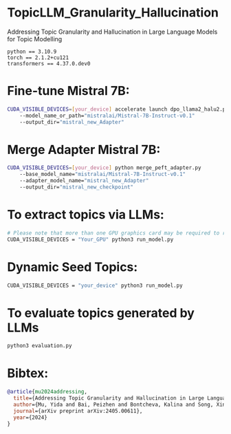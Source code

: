 # TopicLLM_Granularity_Hallucination
Addressing Topic Granularity and Hallucination in Large Language Models for Topic Modelling

```text
python == 3.10.9
torch == 2.1.2+cu121
transformers == 4.37.0.dev0
```

# Fine-tune Mistral 7B:
```bash
CUDA_VISIBLE_DEVICES=[your_device] accelerate launch dpo_llama2_halu2.py
    --model_name_or_path="mistralai/Mistral-7B-Instruct-v0.1"
    --output_dir="mistral_new_Adapter"
```

# Merge Adapter Mistral 7B:
```bash
CUDA_VISIBLE_DEVICES=[your_device] python merge_peft_adapter.py
    --base_model_name="mistralai/Mistral-7B-Instruct-v0.1"
    --adapter_model_name="mistral_new_Adapter"
    --output_dir="mistral_new_checkpoint"
```

# To extract topics via LLMs:
```bash
# Please note that more than one GPU graphics card may be required to run LLaMA 13B models!
CUDA_VISIBLE_DEVICES = "Your_GPU" python3 run_model.py
```

# Dynamic Seed Topics:
```bash
CUDA_VISIBLE_DEVICES = "your_device" python3 run_model.py
```

# To evaluate topics generated by LLMs
```python
python3 evaluation.py
```

# Bibtex:
```bibtex
@article{mu2024addressing,
  title={Addressing Topic Granularity and Hallucination in Large Language Models for Topic Modelling},
  author={Mu, Yida and Bai, Peizhen and Bontcheva, Kalina and Song, Xingyi},
  journal={arXiv preprint arXiv:2405.00611},
  year={2024}
}


